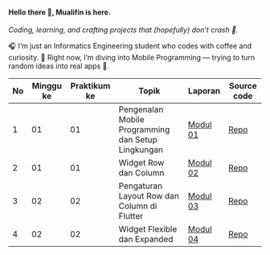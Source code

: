 #### Hello there 👋, Mualifin is here.

*Coding, learning, and crafting projects that (hopefully) don’t crash 🚀.*

🎧 I’m just an Informatics Engineering student who codes with coffee and curiosity.
📱 Right now, I’m diving into Mobile Programming — trying to turn random ideas into real apps 🚀.

| No | Minggu ke | Praktikum ke | Topik                                              | Laporan                                                                                                                                           | Source code                                                                                                                                        |
| -- | --------- | ------------ | -------------------------------------------------- | ----------------------------------------------------------------------------------------------------------------------------------------------- | ------------------------------------------------------------------------------------------------------------------------------------------------------- |
| 1  | 01        | 01           | Pengenalan Mobile Programming dan Setup Lingkungan | [Modul 01](https://docs.google.com/document/d/1JRlDaJ9WJryttspo-LNqkp96KW1STvoH/edit?usp=sharing&ouid=108428164796630170581&rtpof=true&sd=true) | [Repo](#) |
| 2  | 01        | 01           | Widget Row dan Column | [Modul 02](#) | [Repo](#) |
| 3  | 02        | 02           | Pengaturan Layout Row dan Column di Flutter | [Modul 03](#) | [Repo](#) |
| 4  | 02        | 02           | Widget Flexible dan Expanded | [Modul 04](#) | [Repo](#) |

